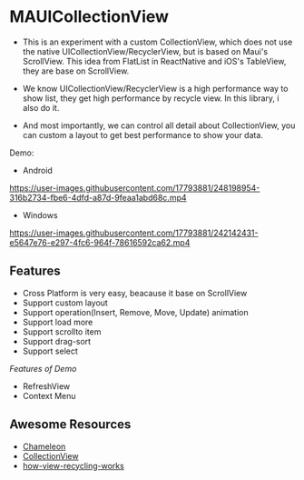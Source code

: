 # MAUICollectionView
- This is an experiment with a custom CollectionView, which does not use the native UICollectionView/RecyclerView, but is based on Maui's ScrollView. This idea from FlatList in ReactNative and iOS's TableView, they are base on ScrollView.

- We know UICollectionView/RecyclerView is a high performance way to show list, they get high performance by recycle view. In this library, i also do it.
- And most importantly, we can control all detail about CollectionView, you can custom a layout to get best performance to show your data.

Demo:
- Android
  
https://user-images.githubusercontent.com/17793881/248198954-316b2734-fbe6-4dfd-a87d-9feaa1abd68c.mp4
- Windows

https://user-images.githubusercontent.com/17793881/242142431-e5647e76-e297-4fc6-964f-78616592ca62.mp4


## Features
- Cross Platform is very easy, beacause it base on ScrollView
- Support custom layout
- Support operation(Insert, Remove, Move, Update) animation
- Support load more
- Support scrollto item
- Support drag-sort
- Support select

*Features of Demo*
- RefreshView
- Context Menu

## Awesome Resources
- [Chameleon](https://github.com/BigZaphod/Chameleon)
- [CollectionView](https://github.com/TheNounProject/CollectionView)
- [how-view-recycling-works](https://learn.microsoft.com/en-us/xamarin/android/user-interface/layouts/recycler-view/parts-and-functionality#how-view-recycling-works)
